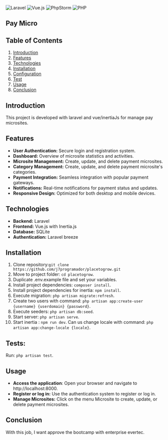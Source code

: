 


![Laravel](https://img.shields.io/badge/laravel-%23FF2D20.svg?style=for-the-badge&logo=laravel&logoColor=white)
![Vue.js](https://img.shields.io/badge/vuejs-%2335495e.svg?style=for-the-badge&logo=vuedotjs&logoColor=%234FC08D)
![PhpStorm](https://img.shields.io/badge/phpstorm-143?style=for-the-badge&logo=phpstorm&logoColor=black&color=black&labelColor=darkorchid)
![PHP](https://img.shields.io/badge/php-%23777BB4.svg?style=for-the-badge&logo=php&logoColor=white)

## Pay Micro
## Table of Contents

1. [Introduction](#introduction)
2. [Features](#features)
3. [Technologies](#technologies)
4. [Installation](#installation)
5. [Configuration](#configuration)
6. [Test](#test)
7. [Usage](#usage)
8. [Conclusion](#conclusion)


## Introduction
This project is developed with laravel and vue/inertiaJs for manage pay microsites.

## Features
- **User Authentication:** Secure login and registration system.
- **Dashboard:** Overview of microsite statistics and activities.
- **Microsite Management:** Create, update, and delete payment microsites.
- **Category Management:** Create, update, and delete payment microsite's categories.
- **Payment Integration:** Seamless integration with popular payment gateways.
- **Notifications:** Real-time notifications for payment status and updates.
- **Responsive Design:** Optimized for both desktop and mobile devices.

## Technologies

- **Backend:** Laravel
- **Frontend:** Vue.js with Inertia.js
- **Database:** SQLite
- **Authentication:** Laravel breeze

## Installation
1. Clone repository:`git clone https://github.com/j7programador/placetogrow.git`
2. Move to project folder: `cd placetogrow`.
3. Duplicate .env.example file and set your variables.
4. Install project dependencies: `composer install`.
5. Install project dependencies for inertia: `npm install`.
6. Execute migration: `php artisan migrate:refresh`.
7. Create two users with command: `php artisan app:create-user {username} {userdomain} {password}`.
8. Execute seeders: `php artisan db:seed`.
9. Start server: `php artisan serve`.
10. Start inertia : `npm run dev`.
Can us change locale with command: `php artisan app:change-locale {locale}`.

## Tests:
Run: `php artisan test`.

## Usage
- **Access the application**: Open your browser and navigate to http://localhost:8000.
- **Register or log in:** Use the authentication system to register or log in.
- **Manage Microsites:** Click on the menu Microsite to create, update, or delete payment microsites.

## Conclusion
With this job, I want approve the bootcamp with enterprise evertec.


